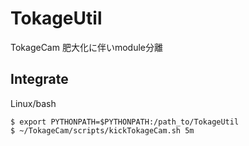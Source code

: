 # TokageUtil
TokageCam 肥大化に伴いmodule分離

## Integrate
Linux/bash
```
$ export PYTHONPATH=$PYTHONPATH:/path_to/TokageUtil
$ ~/TokageCam/scripts/kickTokageCam.sh 5m
```
